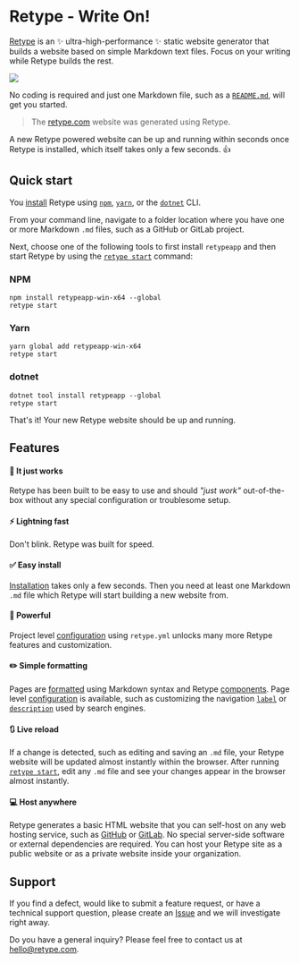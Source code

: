 # Retype - Write On!

[Retype](https://retype.com/) is an :sparkles: ultra-high-performance :sparkles: static website generator that builds a website based on simple Markdown text files. Focus on your writing while Retype builds the rest.

![](https://user-images.githubusercontent.com/62210/151030834-7f7eb27e-8e5c-44a3-bcc9-f0968336111f.png)

No coding is required and just one Markdown file, such as a [`README.md`](https://www.makeareadme.com/), will get you started.

> The [retype.com](https://retype.com/) website was generated using Retype.

A new Retype powered website can be up and running within seconds once Retype is installed, which itself takes only a few seconds. :+1:

## Quick start

You [install](https://retype.com/guides/getting-started/) Retype using [`npm`](https://www.npmjs.com/get-npm), [`yarn`](https://classic.yarnpkg.com/en/docs/install/), or the [`dotnet`](https://dotnet.microsoft.com/download/dotnet-core) CLI.

From your command line, navigate to a folder location where you have one or more Markdown `.md` files, such as a GitHub or GitLab project.

Next, choose one of the following tools to first install `retypeapp` and then start Retype by using the [`retype start`](https://retype.com/guides/cli/#retype-start) command:

### NPM

```
npm install retypeapp-win-x64 --global
retype start
```

### Yarn

```
yarn global add retypeapp-win-x64
retype start
```

### dotnet

```
dotnet tool install retypeapp --global
retype start
```

That's it! Your new Retype website should be up and running.

## Features

#### :tada: It just works

Retype has been built to be easy to use and should _"just work"_ out-of-the-box without any special configuration or troublesome setup.

#### :zap: Lightning fast

Don't blink. Retype was built for speed.

#### :white_check_mark: Easy install

[Installation](https://retype.com/guides/getting-started/) takes only a few seconds. Then you need at least one Markdown `.md` file which Retype will start building a new website from.

#### :muscle: Powerful

Project level [configuration](https://retype.com/configuration/project/) using `retype.yml` unlocks many more Retype features and customization.

#### :pencil2: Simple formatting

Pages are [formatted](https://retype.com/guides/formatting/) using Markdown syntax and Retype [components](https://retype.com/components/). Page level [configuration](https://retype.com/configuration/page/) is available, such as customizing the navigation [`label`](https://retype.com/configuration/page/#label) or [`description`](https://retype.com/configuration/page/#description) used by search engines.

#### :arrows_clockwise: Live reload

If a change is detected, such as editing and saving an `.md` file, your Retype website will be updated almost instantly within the browser. After running [`retype start`](https://retype.com/guides/cli/#retype-watch), edit any `.md` file and see your changes appear in the browser almost instantly.

#### :computer: Host anywhere

Retype generates a basic HTML website that you can self-host on any web hosting service, such as [GitHub](https://docs.github.com/en/pages/quickstart) or [GitLab](https://docs.gitlab.com/ee/user/project/pages/). No special server-side software or external dependencies are required. You can host your Retype site as a public website or as a private website inside your organization.

## Support

If you find a defect, would like to submit a feature request, or have a technical support question, please create an [Issue](https://github.com/retypeapp/retype/issues) and we will investigate right away.

Do you have a general inquiry? Please feel free to contact us at hello@retype.com.

